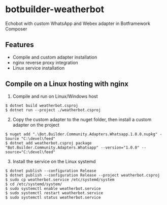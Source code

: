 # botbuilder-weatherbot
Echobot with custom WhatsApp and Webex adapter in Botframework Composer

## Features
- Compile and custom adapter installation
- nginx reverse proxy integration
- Linux service installation

## Compile on a Linux hosting with nginx

1. Compile and run on Linux/Windows host
```Shell
$ dotnet build weatherbot.csproj
$ dotnet run --project ./weatherbot.csproj 
```

2. Copy the custom adapter to the nuget folder, then install a custom adapter on the project
```Shell
$ nuget add ".\Bot.Builder.Community.Adapters.Whatsapp.1.0.0.nupkg" -Source "C:\devel\feed"
$ dotnet add weatherbot.csproj package "Bot.Builder.Community.Adapters.Whatsapp" --version="1.0.0" --source="C:\devel\feed"
```

3. Install the service on the Linux systemd
```Shell
$ dotnet publish --configuration Release
$ dotnet publish --configuration Release --project weatherbot.csproj 
$ sudo cp weatherbot.service /etc/systemd/system
$ cd /etc/systemd/system/
$ sudo systemctl enable weatherbot.service
$ sudo systemctl restart weatherbot.service 
$ sudo systemctl status weatherbot.service
```



